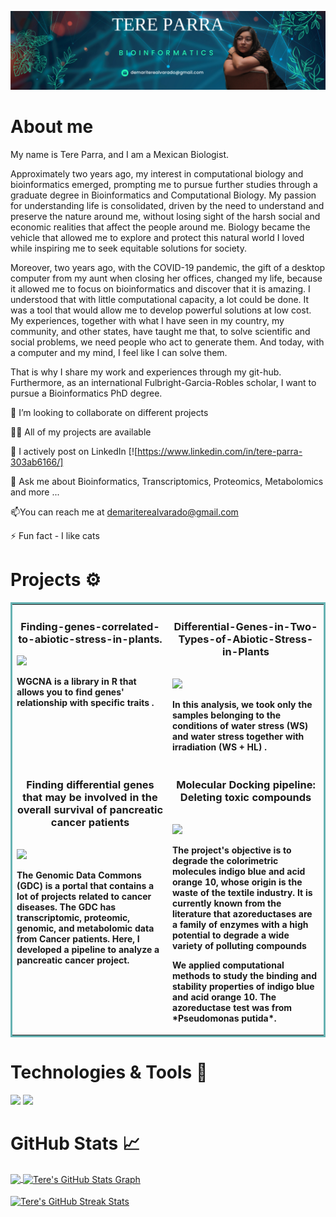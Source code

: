 
    

![Header](Tere.png "Header")

# About me

 <p align="left"> My name is Tere Parra, and I am a Mexican Biologist.
  
Approximately two years ago, my interest in computational biology and bioinformatics emerged, prompting me to pursue further studies through a graduate degree in Bioinformatics and 
Computational Biology.  My passion for understanding life is consolidated, driven by the need to understand and preserve the nature around me, without losing sight of the harsh social and economic realities that affect the people around me. Biology became the vehicle that allowed me to explore and protect this natural world I loved while inspiring me to seek equitable solutions for society. 

Moreover, two years ago, with the COVID-19 pandemic, the gift of a desktop computer from my aunt when closing her offices, changed my life, because it allowed me to focus on bioinformatics and discover that it is amazing. I understood that with little computational capacity, a lot could be done. It was a tool that would allow me to develop powerful solutions at low cost. My experiences, together with what I have seen in my country, my community, and other states, have taught me that, to solve scientific and social problems, we need people who act to generate them. And today, with a computer and my mind, I feel like I can solve them.

That is why I share my work and experiences through my git-hub. Furthermore, as an international Fulbright-Garcia-Robles scholar, I want to pursue a Bioinformatics PhD degree. 

 

👯 I’m looking to collaborate on different projects

👨‍💻 All of my projects are available 

📝 I actively post on LinkedIn [![https://www.linkedin.com/in/tere-parra-303ab6166/]

👀 Ask me about Bioinformatics, Transcriptomics, Proteomics, Metabolomics and more ...

📫You can reach me at demariterealvarado@gmail.com

⚡ Fun fact  - I like cats 


<be>

# Projects ⚙️
<!-- <h1 align="center">Projects</h1> -->
<table bordercolor="#66b2b2">
  
  <tr>
    <td width="50%" valign="top">
      <h3 align="center"> Finding-genes-correlated-to-abiotic-stress-in-plants. </h3>
  <a href="https://github.com/Tere-Parra/Finding-genes-correlated-to-abiotic-stress-in-plants." target="_blank">
    <img src="https://img.shields.io/static/v1?label=|&message=REPO&color=f&style=plastic&logo=github&logo-color=white"/>
  </a>  
      </p>
        <p><strong> WGCNA is a library in R that allows you to find genes' relationship with specific traits .</p>
   
  </td>
  
<td width="50%" valign="top">
      <h3 align="center"> Differential-Genes-in-Two-Types-of-Abiotic-Stress-in-Plants </h3>
 
   <br>
  <a href="https://github.com/Tere-Parra/Differential-Genes-in-Two-Types-of-Abiotic-Stress-in-Plants" target="_blank">
    <img src="https://img.shields.io/static/v1?label=|&message=REPO&color=f&style=plastic&logo=github&logo-color=white"/>
  </a> 
      </p>
        <p><strong> In this analysis, we took only the samples belonging to the conditions of water stress (WS) and water stress together with irradiation (WS + HL) .</p>
    </td>
  </tr>

  <tr> 
  <tr>
    <td width="50%" valign="top">
      <h3 align="center"> Finding differential genes that may be involved in the overall survival of pancreatic cancer patients  </h3>
         <br> 
  <a href="https://github.com/Tere-Parra/Finding-genes-that-may-be-involved-in-pancreatic-cancer-patient-survival" target="_blank">
    <img src="https://img.shields.io/static/v1?label=|&message=REPO&color=f&style=plastic&logo=github&logo-color=white"/>
  </a>
      </p>
        <p><strong> The Genomic Data Commons (GDC) is a portal that contains a lot of projects related to cancer diseases. The GDC has transcriptomic, proteomic, genomic, and metabolomic data from Cancer patients. Here, I developed a pipeline to analyze a pancreatic cancer project. </p>
    </td>
  

 <td width="50%" valign="top">
      <h3 align="center"> Molecular Docking pipeline: Deleting toxic compounds </h3>
 
   <br>
  <a href="https://github.com/Tere-Parra/Molecular-Docking-pipeline-Deleting-toxic-compounds.-" target="_blank">
    <img src="https://img.shields.io/static/v1?label=|&message=REPO&color=f&style=plastic&logo=github&logo-color=white"/>
  </a> 
      </p>
        <p><strong> The project's objective is to degrade the colorimetric molecules indigo blue and acid orange 10, whose origin is the waste of the textile industry. 
        It is currently known from the literature that azoreductases are a family of enzymes with a high potential to degrade a wide variety of polluting compounds </p>
      <p> We applied computational methods to study the binding and stability properties of indigo blue and acid orange 10. The azoreductase test was from *Pseudomonas putida*. </p>
    </td>
  </tr>
</table>


# Technologies & Tools 🔧
![](https://img.shields.io/badge/OS-Linux-informational?style=flat&logo=linux&logoColor=white&color=brightgreen)
![](https://img.shields.io/badge/Code-Python-informational?style=flat&logo=python&logoColor=white&color=brightgreen)

# GitHub Stats 📈

<a href="https://github.com/Tere-Parra">
  <img align="center" src="https://github-readme-stats.vercel.app/api/top-langs/?username=Tere-Parra&hide=less&title_color=d13979&text_color=c9cacc&icon_color=2bbc8a&bg_color=1d1f21&langs_count=3" />
</a> 

<a href="https://github.com/Tere-Parra">
  <img align="center" src="https://github-profile-summary-cards.vercel.app/api/cards/profile-details?username=Tere-Parra&theme=radical&hide_border=true)]([https://github.com/Tere-Parra])" alt="Tere's GitHub Stats Graph"/>
</a>
<br><br>

<a href="https://github.com/Tere-Parra">
  <img align="center" src="https://github-readme-streak-stats.herokuapp.com/?user=Tere-Parra&theme=dark" alt="Tere's GitHub Streak Stats"/>
</a>
<br><be>
    







